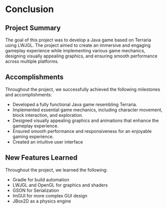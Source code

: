 # Conclusion

## Project Summary

The goal of this project was to develop a Java game based on Terraria using LWJGL. The project aimed to create an immersive and engaging gameplay experience while implementing various game mechanics, designing visually appealing graphics, and ensuring smooth performance across multiple platforms.

## Accomplishments

Throughout the project, we successfully achieved the following milestones and accomplishments:

- Developed a fully functional Java game resembling Terraria.
- Implemented essential game mechanics, including character movement, block interaction, and exploration.
- Designed visually appealing graphics and animations that enhance the gameplay experience.
- Ensured smooth performance and responsiveness for an enjoyable gaming experience.
- Created an intuitive user interface

## New Features Learned

Throughout the project, we learned the following:

- Gradle for build automation
- LWJGL and OpenGL for graphics and shaders
- GSON for Serialization
- ImGUI for more complex GUI design
- JBox2D as a physics engine